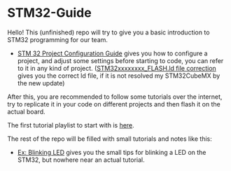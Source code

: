 # STM32-Guide

Hello! This (unfinished) repo will try to give you a basic introduction to STM32 programming for our team.

- [STM 32 Project Configuration Guide](STM32%20Project%20Configuration%20Guide.md) gives you how to configure a project, and adjust some settings before starting to code, you can refer to it in any kind of project. ([STM32xxxxxxxx_FLASH.ld file correction](STM32xxxxxxxx_FLASH.ld%20file%20correction) gives you the correct ld file, if it is not resolved my STM32CubeMX by the new update)

After this, you are recommended to follow some tutorials over the internet, try to replicate it in your code on different projects and then flash it on the actual board.

The first tutorial playlist to start with is [here](https://youtube.com/playlist?list=PLNyfXcjhOAwO5HNTKpZPsqBhelLF2rWQx&si=JP6wjN-cqGAb2lGn).

The rest of the repo will be filled with small tutorials and notes like this:
- [Ex: Blinking LED](Ex:%20Blinking%20LED.md) gives you the small tips for blinking a LED on the STM32, but nowhere near an actual tutorial.



